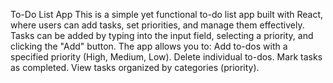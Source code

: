 To-Do List App
This is a simple yet functional to-do list app built with React, where users can add tasks, set priorities, and manage them effectively. Tasks can be added by typing into the input field, selecting a priority, and clicking the "Add" button. The app allows you to:
Add to-dos with a specified priority (High, Medium, Low).
Delete individual to-dos.
Mark tasks as completed.
View tasks organized by categories (priority).

